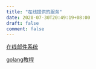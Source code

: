 ```yaml
---
title: "在线提供的服务"
date: 2020-07-30T20:49:19+08:00
draft: false
comment: false
---
```


[在线邮件系统](http://www.caoayu.xyz:3001)

[golang教程](https://www.caoayu.xyz)